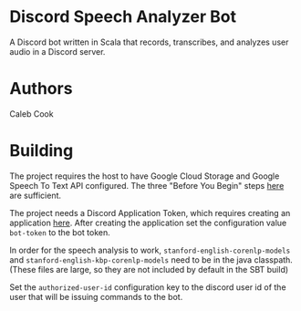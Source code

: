 # Discord Speech Analyzer Bot

A Discord bot written in Scala that records, transcribes, and analyzes user audio in a Discord server. 

# Authors 
Caleb Cook

# Building
The project requires the host to have Google Cloud Storage and Google Speech To Text API configured. 
The three "Before You Begin" steps [here](https://cloud.google.com/speech-to-text/docs/quickstart-client-libraries#client-libraries-install-java) 
are sufficient.

The project needs a Discord Application Token, which requires creating an application [here](https://discordapp.com/developers/applications/).
After creating the application set the configuration value `bot-token` to the bot token. 

In order for the speech analysis to work, `stanford-english-corenlp-models` and `stanford-english-kbp-corenlp-models`
need to be in the java classpath. (These files are large, so they are not included by default in the SBT build)

Set the `authorized-user-id` configuration key to the discord user id of the user that will be issuing commands to the bot. 




